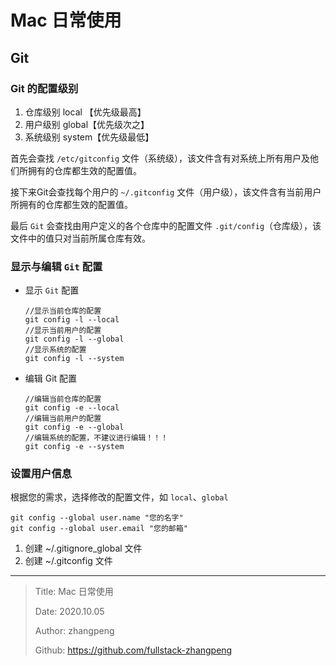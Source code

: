 # Mac 日常使用

## Git

### Git 的配置级别

1. 仓库级别 local 【优先级最高】
2. 用户级别 global【优先级次之】
3. 系统级别 system【优先级最低】

首先会查找 `/etc/gitconfig` 文件（系统级），该文件含有对系统上所有用户及他们所拥有的仓库都生效的配置值。

接下来Git会查找每个用户的 `~/.gitconfig` 文件（用户级），该文件含有当前用户所拥有的仓库都生效的配置值。

最后 `Git` 会查找由用户定义的各个仓库中的配置文件 `.git/config`（仓库级），该文件中的值只对当前所属仓库有效。

### 显示与编辑 `Git` 配置

- 显示 `Git` 配置

    ```shell
    //显示当前仓库的配置
    git config -l --local
    //显示当前用户的配置
    git config -l --global
    //显示系统的配置
    git config -l --system
    ```

- 编辑 Git 配置

    ```shell
    //编辑当前仓库的配置
    git config -e --local
    //编辑当前用户的配置
    git config -e --global
    //编辑系统的配置，不建议进行编辑！！！
    git config -e --system
    ```

### 设置用户信息

根据您的需求，选择修改的配置文件，如 `local`、`global`

```shell
git config --global user.name "您的名字"
git config --global user.email "您的邮箱"
```

1. 创建 ~/.gitignore_global 文件
2. 创建 ~/.gitconfig 文件

---

> Title: Mac 日常使用
>
> Date: 2020.10.05
>
> Author: zhangpeng
>
> Github: <https://github.com/fullstack-zhangpeng>
